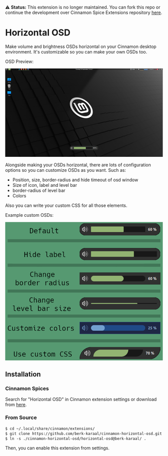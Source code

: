 :warning: **Status:** This extension is no longer maintained. You can fork this repo or continue the
development over Cinnamon Spice Extensions repository
[here](https://github.com/linuxmint/cinnamon-spices-extensions/tree/master/horizontal-osd%40berk-karaal).

# Horizontal OSD

Make volume and brightness OSDs horizontal on your Cinnamon desktop environment. It's customizable so you can make your own OSDs too.

OSD Preview:

![Preview](https://github.com/berk-karaal/cinnamon-horizontal-osd/raw/main/preview.png)

Alongside making your OSDs horizontal, there are lots of configuration options so you can customize OSDs as you want. Such as:
- Position, size, border-radius and hide timeout of osd window
- Size of icon, label and level bar
- border-radius of level bar
- Colors

Also you can write your custom CSS for all those elements.

Example custom OSDs:

![Custom OSDs](https://github.com/berk-karaal/cinnamon-horizontal-osd/raw/main/customize-examples.png)

## Installation

### Cinnamon Spices

Search for "Horizontal OSD" in Cinnamon extension settings or download from [here](https://cinnamon-spices.linuxmint.com/extensions/view/93).

### From Source

```
$ cd ~/.local/share/cinnamon/extensions/
$ git clone https://github.com/berk-karaal/cinnamon-horizontal-osd.git
$ ln -s ./cinnamon-horizontal-osd/horizontal-osd@berk-karaal/ .
```
Then, you can enable this extension from settings.
